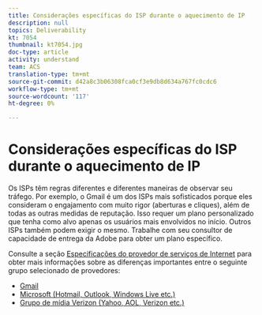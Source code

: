 ```yaml
---
title: Considerações específicas do ISP durante o aquecimento de IP
description: null
topics: Deliverability
kt: 7054
thumbnail: kt7054.jpg
doc-type: article
activity: understand
team: ACS
translation-type: tm+mt
source-git-commit: d42a8c3b06308fca0cf3e9db8d634a767fc0cdc6
workflow-type: tm+mt
source-wordcount: '117'
ht-degree: 0%

---
```



# Considerações específicas do ISP durante o aquecimento de IP

Os ISPs têm regras diferentes e diferentes maneiras de observar seu tráfego. Por exemplo, o Gmail é um dos ISPs mais sofisticados porque eles consideram o engajamento com muito rigor (aberturas e cliques), além de todas as outras medidas de reputação. Isso requer um plano personalizado que tenha como alvo apenas os usuários mais envolvidos no início. Outros ISPs também podem exigir o mesmo. Trabalhe com seu consultor de capacidade de entrega da Adobe para obter um plano específico.

Consulte a seção [Especificações do provedor de serviços de Internet](/help/internet-service-provider-specifics/overview.md) para obter mais informações sobre as diferenças importantes entre o seguinte grupo selecionado de provedores:

* [Gmail](/help/internet-service-provider-specifics/gmail.md)
* [Microsoft (Hotmail, Outlook, Windows Live etc.)](/help/internet-service-provider-specifics/microsoft.md)
* [Grupo de mídia Verizon (Yahoo, AOL, Verizon etc.)](/help/internet-service-provider-specifics/verizon-media-group.md)
